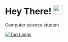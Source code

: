 # Hey There! <img src="https://raw.githubusercontent.com/MartinHeinz/MartinHeinz/master/wave.gif" width="30px">

Computer science student

[![Top Langs](https://github-readme-stats.vercel.app/api/top-langs/?username=sebasbeleno&layout=compact)](https://github.com/sebasbeleno)
